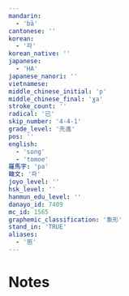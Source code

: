 ```yaml
---
mandarin:
  - 'bā'
cantonese: ''
korean:
  - '파'
korean_native: ''
japanese:
  - 'HA'
japanese_nanori: ''
vietnamese:
middle_chinese_initial: 'p'
middle_chinese_final: 'ɣa'
stroke_count: ''
radical: '已'
skip_number: '4-4-1'
grade_level: '先進'
pos: ''
english:
  - 'song'
  - 'tomoe'
羅馬字: 'pa'
韓文: '파'
joyo_level: ''
hsk_level: ''
hanmun_edu_level: ''
danayo_id: 7409
mc_id: 1565
graphemic_classification: '象形'
stand_in: 'TRUE'
aliases:
  - '笆'
---
```


# Notes
